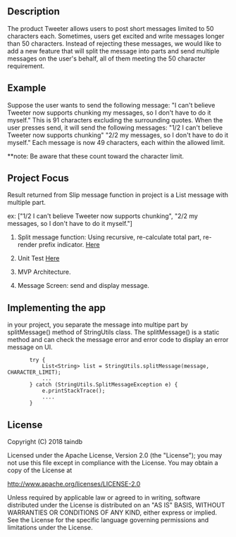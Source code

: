 ## Description
The product Tweeter allows users to post short messages limited to 50 characters each.
Sometimes, users get excited and write messages longer than 50 characters.
Instead of rejecting these messages, we would like to add a new feature that will split the message into parts and send multiple messages on the user's behalf, all of them meeting the 50 character requirement.

## Example
Suppose the user wants to send the following message:
"I can't believe Tweeter now supports chunking my messages, so I don't have to do it myself."
This is 91 characters excluding the surrounding quotes. When the user presses send, it will send the following messages:
"1/2 I can't believe Tweeter now supports chunking" "2/2 my messages, so I don't have to do it myself."
Each message is now 49 characters, each within the allowed limit.

**note: Be aware that these count toward the character limit.

## Project Focus
Result returned from Slip message function in project is a List message with multiple part.

ex: ["1/2 I can't believe Tweeter now supports chunking", "2/2 my messages, so I don't have to do it myself."]

1. Split message function: Using recursive, re-calculate total part, re-render prefix indicator. [Here](https://github.com/taindb/TwitSplit/blob/master/app/src/main/java/com/taindb/twitsplit/utils/StringUtils.java)

2. Unit Test [Here](https://github.com/taindb/TwitSplit/blob/master/app/src/test/java/com/taindb/twitsplit/TwitSplitUnitTest.java)

3. MVP Architecture.

4. Message Screen: send and display message.
## Implementing the app
in your project, you separate the message into multipe part by splitMessage() method of StringUtils class.
The splitMessage() is a static method and can check the message error and error code to display an error message on UI.
 ```
        try {
            List<String> list = StringUtils.splitMessage(message, CHARACTER_LIMIT);
            ...
        } catch (StringUtils.SplitMessageException e) {
            e.printStackTrace();
            ....
        }
```

## License

Copyright (C) 2018 taindb

Licensed under the Apache License, Version 2.0 (the "License");
you may not use this file except in compliance with the License.
You may obtain a copy of the License at

   http://www.apache.org/licenses/LICENSE-2.0

Unless required by applicable law or agreed to in writing, software
distributed under the License is distributed on an "AS IS" BASIS,
WITHOUT WARRANTIES OR CONDITIONS OF ANY KIND, either express or implied.
See the License for the specific language governing permissions and
limitations under the License.
